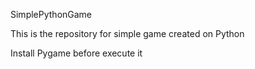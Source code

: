 SimplePythonGame 

This is the repository for simple game created on Python 

Install Pygame before execute it 
